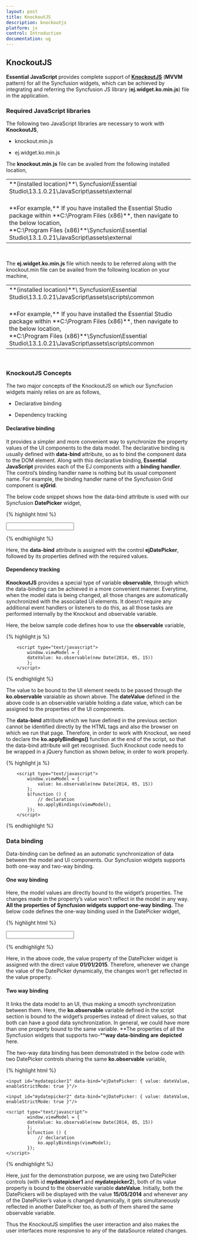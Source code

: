 ```yaml
---
layout: post
title: KnockoutJS
description: knockoutjs
platform: js
control: Introduction
documentation: ug
---
```


## KnockoutJS

**Essential JavaScript** provides complete support of **[KnockoutJS](http://knockoutjs.com/documentation/introduction.html)** (**MVVM** pattern) for all the Syncfusion widgets, which can be achieved by integrating and referring the Syncfusion JS library (**ej.widget.ko.min.js**) file in the application.

### Required JavaScript libraries

The following two JavaScript libraries are necessary to work with **KnockoutJS**,

* knockout.min.js

* ej.widget.ko.min.js

The **knockout.min.js** file can be availed from the following installed location,

<table>
<tr>
<td>
**(installed location)**\ Syncfusion\Essential Studio\13.1.0.21\JavaScript\assets\external
</td>
</tr>
<tr>
<td> 
<br/>
**For example,** If you have installed the Essential Studio package within **C:\Program Files (x86)**, then navigate to the below location,
<br/>
**C:\Program Files (x86)**\Syncfusion\Essential Studio\13.1.0.21\JavaScript\assets\external
</td>
</tr>
</table>
<br/>

The **ej.widget.ko.min.js** file which needs to be referred along with the knockout.min file can be availed from the following location on your machine,

<table>
<tr>
<td>
**(installed location)**\ Syncfusion\Essential Studio\13.1.0.21\JavaScript\assets\scripts\common
</td>
</tr>
<tr>
<td> 
<br/>
**For example,** If you have installed the Essential Studio package within **C:\Program Files (x86)**, then navigate to the below location,
<br/>
**C:\Program Files (x86)**\Syncfusion\Essential Studio\13.1.0.21\JavaScript\assets\scripts\common
</td>
</tr>
</table>
<br/>

### KnockoutJS Concepts

The two major concepts of the KnockoutJS on which our Syncfucion widgets mainly relies on are as follows,

* Declarative binding

* Dependency tracking

#### Declarative binding

It provides a simpler and more convenient way to synchronize the property values of the UI components to the data model. The declarative binding is usually defined with **data-bind** attribute, so as to bind the component data to the DOM element. Along with this declarative binding, **Essential JavaScript** provides each of the EJ components with a **binding handler**. The control’s binding handler name is nothing but its usual component name. For example, the binding handler name of the Syncfusion Grid component is **ejGrid**.

The below code snippet shows how the data-bind attribute is used with our Syncfusion **DatePicker** widget,

{% highlight html %}


<input id="datepick2" data-bind="ejDatePicker: { value: '01/01/2015', enableStrictMode: true }"/> 


{% endhighlight %}



Here, the **data-bind** attribute is assigned with the control **ejDatePicker**, followed by its properties defined with the required values.

#### Dependency tracking

**KnockoutJS** provides a special type of variable **observable**, through which the data-binding can be achieved in a more convenient manner. Everytime, when the model data is being changed, all those changes are automatically synchronized with the associated UI elements. It doesn’t require any additional event handlers or listeners to do this, as all those tasks are performed internally by the Knockout and observable variable. 

Here, the below sample code defines how to use the **observable** variable,

{% highlight js %}


        <script type="text/javascript">
            window.viewModel = {
            dateValue: ko.observable(new Date(2014, 05, 15))
            };
        </script>



{% endhighlight %}



The value to be bound to the UI element needs to be passed through the **ko.observable** varaiable as shown above. The **dateValue** defined in the above code is an observable variable holding a date value, which can be assigned to the properties of the UI components.

The **data-bind** attribute which we have defined in the previous section cannot be identified directly by the HTML tags and also the browser on which we run that page.  Therefore, in order to work with Knockout, we need to declare the **ko.applyBindings()** function at the end of the script, so that the data-bind attribute will get recognised. Such Knockout code needs to be wrapped in a jQuery function as shown below, in order to work properly.

{% highlight js %}


        <script type="text/javascript">
            window.viewModel = {
                value: ko.observable(new Date(2014, 05, 15))
            };
            $(function () {
                // declaration
                ko.applyBindings(viewModel);
            });                        
        </script>



{% endhighlight %}

### Data binding

Data-binding can be defined as an automatic synchronization of data between the model and UI components. Our Syncfusion widgets supports both one-way and two-way binding.

#### One way binding

Here, the model values are directly bound to the widget’s properties. The changes made in the property’s value won’t reflect in the model in any way. **All the properties of Syncfusion widgets support one-way binding.** The below code defines the one-way binding used in the DatePicker widget,

{% highlight html %}


<input id="myDatePicker1" data-bind="ejDatePicker: { value: '01/01/2015', enableStrictMode: true }"/>



{% endhighlight %}



Here, in the above code, the value property of the DatePicker widget is assigned with the direct value **01/01/2015**. Therefore, whenever we change the value of the DatePicker dynamically, the changes won’t get reflected in the value property.

#### Two way binding

It links the data model to an UI, thus making a smooth synchronization between them. Here, the **ko.observable** variable defined in the script section is bound to the widget’s properties instead of direct values, so that both can have a good data synchronization. In general, we could have more than one property bound to the same variable. **The properties of all the Syncfusion widgets that supports two-****way data-binding are** **depicted** here. 

The two-way data binding has been demonstrated in the below code with two DatePicker controls sharing the same **ko.observable** variable,

{% highlight html %}


<html xmlns="http://www.w3.org/1999/xhtml">
  <head>
    <title>Essential Studio for JavaScript : DatePicker - Knockout</title>
    <!-- SCRIPT & CSS REFERENCE SECTION -->
  </head>

  <body>

    <input id="mydatepicker1" data-bind="ejDatePicker: { value: dateValue, enableStrictMode: true }"/>

    <input id="mydatepicker2" data-bind="ejDatePicker: { value: dateValue, enableStrictMode: true }"/>

    <script type="text/javascript">
            window.viewModel = {
            dateValue: ko.observable(new Date(2014, 05, 15))
            };
            $(function () {
                // declaration
                ko.applyBindings(viewModel);
            });                        
    </script>

  </body>

</html>


{% endhighlight %}



Here, just for the demonstration purpose, we are using two DatePicker controls (with id **mydatepicker1** and **mydatepicker2**), both of its value property is bound to the observable variable **dateValue**. Initially, both the DatePickers will be displayed with the value **15/05/2014** and whenever any of the DatePicker’s value is changed dynamically, it gets simultaneously reflected in another DatePicker too, as both of them shared the same observable variable.

Thus the KnockoutJS simplifies the user interaction and also makes the user interfaces more responsive to any of the dataSource related changes.

